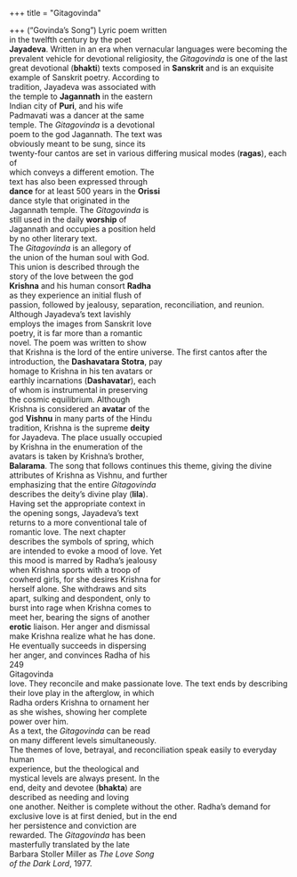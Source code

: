 +++
title = "Gitagovinda"

+++
(“Govinda’s Song”) Lyric poem written  
in the twelfth century by the poet  
**Jayadeva**. Written in an era when vernacular languages were becoming the  
prevalent vehicle for devotional religiosity, the *Gitagovinda* is one of the last  
great devotional (**bhakti**) texts composed in **Sanskrit** and is an exquisite  
example of Sanskrit poetry. According to  
tradition, Jayadeva was associated with  
the temple to **Jagannath** in the eastern  
Indian city of **Puri**, and his wife  
Padmavati was a dancer at the same  
temple. The *Gitagovinda* is a devotional  
poem to the god Jagannath. The text was  
obviously meant to be sung, since its  
twenty-four cantos are set in various differing musical modes (**ragas**), each of  
which conveys a different emotion. The  
text has also been expressed through  
**dance** for at least 500 years in the **Orissi**  
dance style that originated in the  
Jagannath temple. The *Gitagovinda* is  
still used in the daily **worship** of  
Jagannath and occupies a position held  
by no other literary text.  
The *Gitagovinda* is an allegory of  
the union of the human soul with God.  
This union is described through the  
story of the love between the god  
**Krishna** and his human consort **Radha**  
as they experience an initial flush of  
passion, followed by jealousy, separation, reconciliation, and reunion.  
Although Jayadeva’s text lavishly  
employs the images from Sanskrit love  
poetry, it is far more than a romantic  
novel. The poem was written to show  
that Krishna is the lord of the entire universe. The first cantos after the introduction, the **Dashavatara Stotra**, pay  
homage to Krishna in his ten avatars or  
earthly incarnations (**Dashavatar**), each  
of whom is instrumental in preserving  
the cosmic equilibrium. Although  
Krishna is considered an **avatar** of the  
god **Vishnu** in many parts of the Hindu  
tradition, Krishna is the supreme **deity**  
for Jayadeva. The place usually occupied  
by Krishna in the enumeration of the  
avatars is taken by Krishna’s brother,  
**Balarama**. The song that follows continues this theme, giving the divine attributes of Krishna as Vishnu, and further  
emphasizing that the entire *Gitagovinda*  
describes the deity’s divine play (**lila**).  
Having set the appropriate context in  
the opening songs, Jayadeva’s text  
returns to a more conventional tale of  
romantic love. The next chapter  
describes the symbols of spring, which  
are intended to evoke a mood of love. Yet  
this mood is marred by Radha’s jealousy  
when Krishna sports with a troop of  
cowherd girls, for she desires Krishna for  
herself alone. She withdraws and sits  
apart, sulking and despondent, only to  
burst into rage when Krishna comes to  
meet her, bearing the signs of another  
**erotic** liaison. Her anger and dismissal  
make Krishna realize what he has done.  
He eventually succeeds in dispersing  
her anger, and convinces Radha of his  
249  
Gitagovinda  
love. They reconcile and make passionate love. The text ends by describing  
their love play in the afterglow, in which  
Radha orders Krishna to ornament her  
as she wishes, showing her complete  
power over him.  
As a text, the *Gitagovinda* can be read  
on many different levels simultaneously.  
The themes of love, betrayal, and reconciliation speak easily to everyday human  
experience, but the theological and  
mystical levels are always present. In the  
end, deity and devotee (**bhakta**) are  
described as needing and loving  
one another. Neither is complete without the other. Radha’s demand for exclusive love is at first denied, but in the end  
her persistence and conviction are  
rewarded. The *Gitagovinda* has been  
masterfully translated by the late  
Barbara Stoller Miller as *The Love Song*  
*of the Dark Lord*, 1977.